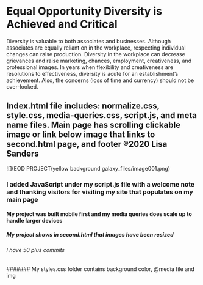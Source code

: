 # Equal Opportunity Diversity is Achieved and Critical

Diversity is valuable to both associates and businesses. Although associates are equally reliant on in the workplace, respecting individual changes can raise production. Diversity in the workplace can decrease grievances and raise marketing, chances, employment, creativeness, and professional images. In years when flexibility and creativeness are resolutions to effectiveness, diversity is acute for an establishment’s achievement. Also, the concerns (loss of time and currency) should not be over-looked.

## Index.html file includes: normalize.css, style.css, media-queries.css, script.js, and meta name files. Main page has scrolling clickable image or link below image that links to second.html page, and footer ®2020 Lisa Sanders

![](EOD PROJECT/yellow background galaxy_files/image001.png)

### I added JavaScript under my script.js file with a welcome note and thanking visitors for visiting my site that populates on my main page

#### My project was built mobile first and my media queries does scale up to handle larger devices

##### My project shows in second.html that images have been resized

###### I have 50 plus commits

####### My styles.css folder contains background color, @media file and img
